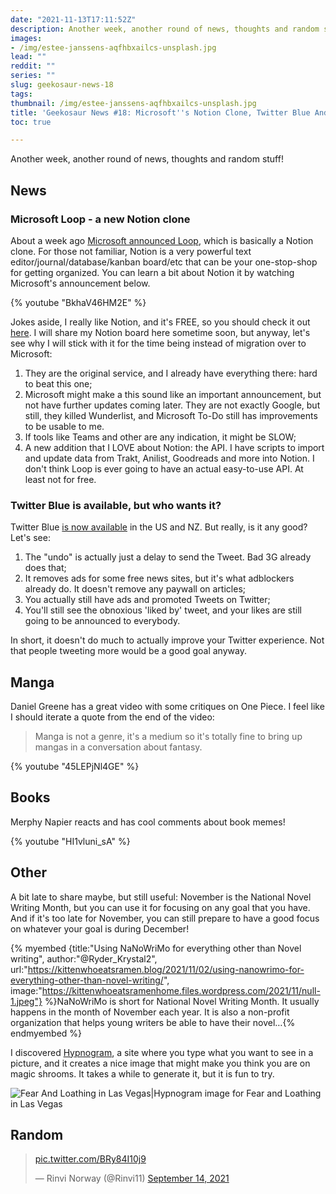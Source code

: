 ```yaml
---
date: "2021-11-13T17:11:52Z"
description: Another week, another round of news, thoughts and random stuff!
images:
- /img/estee-janssens-aqfhbxailcs-unsplash.jpg
lead: ""
reddit: ""
series: ""
slug: geekosaur-news-18
tags:
thumbnail: /img/estee-janssens-aqfhbxailcs-unsplash.jpg
title: 'Geekosaur News #18: Microsoft''s Notion Clone, Twitter Blue And More!'
toc: true

---
```

Another week, another round of news, thoughts and random stuff!

<!--more-->

## News

### Microsoft Loop - a new Notion clone

About a week ago [Microsoft announced Loop](https://www.microsoft.com/en-us/microsoft-loop), which is basically a Notion clone. For those not familiar, Notion is a very powerful text editor/journal/database/kanban board/etc that can be your one-stop-shop for getting organized. You can learn a bit about Notion it by watching Microsoft's announcement below.

{% youtube "BkhaV46HM2E" %}

Jokes aside, I really like Notion, and it's FREE, so you should check it out [here](www.notion.so). I will share my Notion board here sometime soon, but anyway, let's see why I will stick with it for the time being instead of migration over to Microsoft:

1. They are the original service, and I already have everything there: hard to beat this one;
2. Microsoft might make a this sound like an important announcement, but not have further updates coming later. They are not exactly Google, but still, they killed Wunderlist, and Microsoft To-Do still has improvements to be usable to me.
3. If tools like Teams and other are any indication, it might be SLOW;
4. A new addition that I LOVE about Notion: the API. I have scripts to import and update data from Trakt, Anilist, Goodreads and more into Notion. I don't think Loop is ever going to have an actual easy-to-use API. At least not for free.

### Twitter Blue is available, but who wants it?

Twitter Blue [is now available](https://blog.twitter.com/en_us/topics/product/2021/twitter-smarter--twitter-harder-with-twitter-blue) in the US and NZ. But really, is it any good? Let's see:

1. The "undo" is actually just a delay to send the Tweet. Bad 3G already does that;
2. It removes ads for some free news sites, but it's what adblockers already do. It doesn't remove any paywall on articles;
3. You actually still have ads and promoted Tweets on Twitter;
4. You'll still see the obnoxious 'liked by' tweet, and your likes are still going to be announced to everybody.

In short, it doesn't do much to actually improve your Twitter experience. Not that people tweeting more would be a good goal anyway.

## Manga

Daniel Greene has a great video with some critiques on One Piece. I feel like I should iterate a quote from the end of the video:

> Manga is not a genre, it's a medium so it's totally fine to bring up mangas in a conversation about fantasy.

{% youtube "45LEPjNl4GE" %}

## Books

Merphy Napier reacts and has cool comments about book memes!

{% youtube "HI1vluni_sA" %}

## Other

A bit late to share maybe, but still useful: November is the National Novel Writing Month, but you can use it for focusing on any goal that you have. And if it's too late for November, you can still prepare to have a good focus on whatever your goal is during December!

{% myembed {title:"Using NaNoWriMo for everything other than Novel writing", author:"@Ryder_Krystal2", url:"https://kittenwhoeatsramen.blog/2021/11/02/using-nanowrimo-for-everything-other-than-novel-writing/", image:"https://kittenwhoeatsramenhome.files.wordpress.com/2021/11/null-1.jpeg"} %}NaNoWriMo is short for National Novel Writing Month. It usually happens in the month of November each year. It is also a non-profit organization that helps young writers be able to have their novel…{% endmyembed %}

I discovered [Hypnogram](https://hypnogram.xyz/), a site where you type what you want to see in a picture, and it creates a nice image that might make you think you are on magic shrooms. It takes a while to generate it, but it is fun to try.

![Fear And Loathing in Las Vegas|Hypnogram image for Fear and Loathing in Las Vegas](https://i.imgur.com/hjOHORJ.jpg)

## Random

<blockquote class="twitter-tweet"><p lang="und" dir="ltr"><a href="https://t.co/BRy84I10j9">pic.twitter.com/BRy84I10j9</a></p>&mdash; Rinvi Norway (@Rinvi11) <a href="https://twitter.com/Rinvi11/status/1437652764813926408?ref_src=twsrc%5Etfw">September 14, 2021</a></blockquote> <script async src="https://platform.twitter.com/widgets.js" charset="utf-8"></script>
